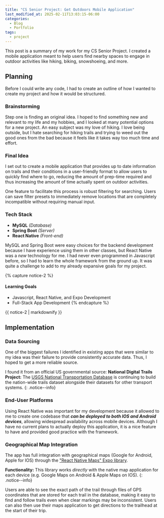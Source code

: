 ```yaml
---
title: "CS Senior Project: Get Outdoors Mobile Application"
last_modified_at: 2025-02-11T13:03:15-06:00
categories:
  - Blog
  - Portfolio
tags:
  - project
---
```


This post is a summary of my work for my CS Senior Project.
I created a mobile application meant to help users find nearby spaces to engage in outdoor activities like hiking, biking, snowshoeing, and more.

## Planning

Before I could write any code, I had to create an outline of how I wanted to create my project and how it would be structured.

### Brainstorming

Step one is finding an original idea.
I hoped to find something new and relevant to my life and my hobbies, and I looked at many potential options for a new project.
An easy subject was my love of hiking.
I love being outside, but I hate searching for hiking trails and trying to weed out the good ones from the bad because it feels like it takes way too much time and effort.

### Final Idea
I set out to create a mobile application that provides up to date information on trails and their conditions in a user-friendly format to allow users to quickly find where to go, reducing the amount of prep-time required and thus increasing the amount of time actually spent on outdoor activities.

One feature to facilitate this process is robust filtering for searching. Users can save filter presets to immediately remove locations that are completely incompatible without requiring manual input.


### Tech Stack

 + **MySQL** _(Database)_
 + **Spring Boot** _(Server)_
 + **React Native** _(Front-end)_

MySQL and Spring Boot were easy choices for the backend development because I have experience using them in other classes, but React Native was a _new_ technology for me.
I had never even programmed in Javascript before, so I had to learn the whole framework from the ground up.
It was quite a challenge to add to my already expansive goals for my project.

{% capture notice-2 %}
#### Learning Goals

* Javascript, React Native, and Expo Development
* Full-Stack App Development
{% endcapture %}

<div class="notice">
  {{ notice-2 | markdownify }}
</div>

## Implementation

### Data Sourcing
One of the biggest failures I identified in existing apps that were similar to my idea was their failure to provide consistently accurate data.
Thus, I hoped to get a more reliable source.

I found it from an official US governmental source:
**National Digital Trails Project:** The [USGS National Transportation Database](#https://www.usgs.gov/programs/national-geospatial-program/national-map) is continuing to build the nation-wide trails dataset alongside their datasets for other transport systems.
{: .notice--info}

### End-User Platforms

Using React Native was important for my development because it allowed to me to create one codebase that **_can be deployed to both IOS and Android devices_**, allowing widespread availability across mobile devices.
Although I have no current plans to actually deploy this application, it is a nice feature to have and provided good practice with the framework.

### Geographical Map Integration

The app has full integration with geographical maps (Google for Android, Apple for IOS) through the ["React Native Maps" Expo library](https://docs.expo.dev/versions/latest/sdk/map-view/).

**Functionality:** This library works _directly_ with the native map application for each device (e.g. Google Maps on Android & Apple Maps on IOS).
{: .notice--info}

Users are able to see the exact path of the trail through files of GPS coordinates that are stored for each trail in the database, making it easy to find and follow trails even when clear markings may be inconsistent.
Users can also then use their maps application to get directions to the trailhead at the start of their trip.